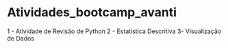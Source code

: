 # Atividades_bootcamp_avanti

1 -  Atividade de Revisão de Python
2 - Estatistica Descritiva
3- Visualização de Dados
